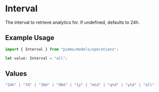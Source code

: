 # Interval

The interval to retrieve analytics for. If undefined, defaults to 24h.

## Example Usage

```typescript
import { Interval } from "pimms/models/operations";

let value: Interval = "all";
```

## Values

```typescript
"24h" | "7d" | "30d" | "90d" | "1y" | "mtd" | "qtd" | "ytd" | "all"
```